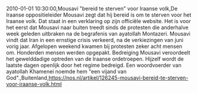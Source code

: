 2010-01-01 10:30:00,Mousavi "bereid te sterven" voor Iraanse volk,De Iraanse oppositieleider Mousavi zegt dat hij bereid is om te sterven voor het Iraanse volk. Dat staat in een verklaring op zijn officiële website. Het is voor het eerst dat Mousavi naar buiten treedt sinds de protesten die anderhalve week geleden uitbraken na de begrafenis van ayatollah Montazeri. Mousavi vindt dat Iran in een ernstige crisis verkeerd, na de verkiezingen van juni vorig jaar. Afgelopen weekend kwamen bij protesten zeker acht mensen om. Honderden mensen werden opgepakt. Bedreiging Mousavi veroordeelt het gewelddadige optreden van de Iraanse ordetroepen. Hijzelf wordt de laatste dagen openlijk door het regime bedreigd. Een woordvoerder van ayatollah Khamenei noemde hem "een vijand van God".,Buitenland,https://nos.nl/artikel/126245-mousavi-bereid-te-sterven-voor-iraanse-volk.html